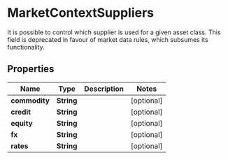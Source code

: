 

# MarketContextSuppliers

It is possible to control which supplier is used for a given asset class.  This field is deprecated in favour of market data rules, which subsumes its functionality.

## Properties

| Name | Type | Description | Notes |
|------------ | ------------- | ------------- | -------------|
|**commodity** | **String** |  |  [optional] |
|**credit** | **String** |  |  [optional] |
|**equity** | **String** |  |  [optional] |
|**fx** | **String** |  |  [optional] |
|**rates** | **String** |  |  [optional] |



